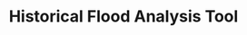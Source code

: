 ---
title: "Historical Flood Analysis Tool"
excerpt: "With this tool, variable risk for floods and potentially for droughts can be found with identification of areas particularly prone to such disasters. This information can help with preparedness for prevention and response to flood disasters.
<br/><img style='width:600px;height:300px;' src='/images/hfat.png'>"
collection: applications
---